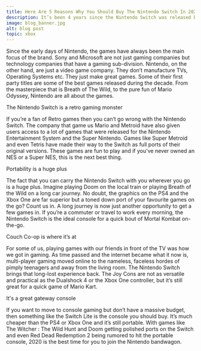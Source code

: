 ```yaml
---
title: Here Are 5 Reasons Why You Should Buy The Nintendo Switch In 2020
description: It’s been 4 years since the Nintendo Switch was released but the Japanese gaming giant is still an enigmatic player in India. Walk around any electronics store and you’ll see a ton of PlayStation 4’s and Xbox One’s but not a single Nintendo console in sight, but that’s all changing now as gamers have started getting their hands on the aforementioned Nintendo Switch and are having the time of their lives. If there was a good time to buy the Switch, this is it. With the amount of new games, old classics and upcoming titles on the platform, 2020 really is the best time to pick one up. We’ve listed 5 reasons why you, as a gamer, need to own a Switch in 2020. Read on.
image: blog_banner.jpg
alt: blog post
topic: xbox
---
```


Since the early days of Nintendo, the games have always been the main focus of the brand. Sony and Microsoft are not just gaming companies but technology companies that have a gaming sub-division. Nintendo, on the other hand, are just a video game company. They don’t manufacture TVs, Operating Systems etc. They just make great games. Some of their first party titles are some of the best games released during the decade. From the masterpiece that is Breath of The Wild, to the pure fun of Mario Odyssey, Nintendo are all about the games. 

The Nintendo Switch is a retro gaming monster

If you’re a fan of Retro games then you can’t go wrong with the Nintendo Switch. The company that game us Mario and Metroid have also given users access to a lot of games that were released for the Nintendo Entertainment System and the Super Nintendo. Games like Super Metroid and even Tetris have made their way to the Switch as full ports of their original versions. These games are fun to play and if you’ve never owned an NES or a Super NES, this is the next best thing. 

Portability is a huge plus

The fact that you can carry the Nintendo Switch with you wherever you go is a huge plus. Imagine playing Doom on the local train or playing Breath of the Wild on a long car journey. No doubt, the graphics on the PS4 and the Xbox One are far superior but a toned down port of your favourite games on the go? Count us in. A long journey is now just another opportunity to get a few games in. If you’re a commuter or travel to work every morning, the Nintendo Switch is the ideal console for a quick bout of Mortal Kombat on-the-go. 

Couch Co-op is where it’s at

For some of us, playing games with our friends in front of the TV was how we got in gaming. As time passed and the internet became what it now is, multi-player gaming moved online to the nameless, faceless hordes of pimply teenagers and away from the living room. The Nintendo Switch brings that long-lost experience back. The Joy Cons are not as versatile and practical as the Dualshock 4 or the Xbox One controller, but it’s still great for a quick game of Mario Kart. 

It's a great gateway console 

If you want to move to console gaming but don’t have a massive budget, then something like the Switch Lite is the console you should buy. It’s much cheaper than the PS4 or Xbox One and it’s still portable. With games like The Witcher : The Wild Hunt and Doom getting polished ports on the Switch and even Red Dead Redemption 2 being rumored to hit the portable console, 2020 is the best time for you to join the Nintendo bandwagon. 